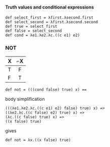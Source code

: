 #### Truth values and conditional expressions

```
def select_first = λfirst.λsecond.first
def select_second = λfirst.λsecond.second
def true = select_first
def false = select_second
def cond = λe1.λe2.λc.((c e1) e2)
```

### NOT

| X | ⌐X  |
| - | :-: |
| T |  F  |
| F |  T  |

```
def not = (((cond false) true) x) ==
```

body simplification

```
(((λe1.λe2.λc.((c e1) e2) false) true) x) =>
((λe2.λc.((c false) e2) true) x) =>
(λc.((c false) true) x) => 
((x false) true)
```

gives

```
def not = λx.((x false) true)
```